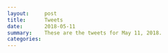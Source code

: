 ```yaml
---
layout:     post
title:      Tweets
date:       2018-05-11
summary:    These are the tweets for May 11, 2018.
categories:
---
```


